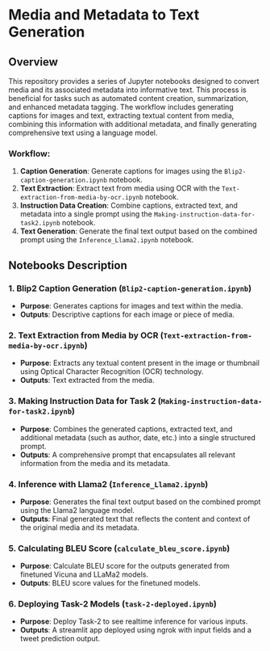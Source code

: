 # Media and Metadata to Text Generation 

## Overview
This repository provides a series of Jupyter notebooks designed to convert media and its associated metadata into informative text. This process is beneficial for tasks such as automated content creation, summarization, and enhanced metadata tagging. The workflow includes generating captions for images and text, extracting textual content from media, combining this information with additional metadata, and finally generating comprehensive text using a language model.

### Workflow:
1. **Caption Generation**: Generate captions for images using the `Blip2-caption-generation.ipynb` notebook.
2. **Text Extraction**: Extract text from media using OCR with the `Text-extraction-from-media-by-ocr.ipynb` notebook.
3. **Instruction Data Creation**: Combine captions, extracted text, and metadata into a single prompt using the `Making-instruction-data-for-task2.ipynb` notebook.
4. **Text Generation**: Generate the final text output based on the combined prompt using the `Inference_Llama2.ipynb` notebook.

## Notebooks Description

### 1. Blip2 Caption Generation (`Blip2-caption-generation.ipynb`)
- **Purpose**: Generates captions for images and text within the media.
- **Outputs**: Descriptive captions for each image or piece of media.

### 2. Text Extraction from Media by OCR (`Text-extraction-from-media-by-ocr.ipynb`)
- **Purpose**: Extracts any textual content present in the image or thumbnail using Optical Character Recognition (OCR) technology.
- **Outputs**: Text extracted from the media.

### 3. Making Instruction Data for Task 2 (`Making-instruction-data-for-task2.ipynb`)
- **Purpose**: Combines the generated captions, extracted text, and additional metadata (such as author, date, etc.) into a single structured prompt.
- **Outputs**: A comprehensive prompt that encapsulates all relevant information from the media and its metadata.

### 4. Inference with Llama2 (`Inference_Llama2.ipynb`)
- **Purpose**: Generates the final text output based on the combined prompt using the Llama2 language model.
- **Outputs**: Final generated text that reflects the content and context of the original media and its metadata.

### 5. Calculating BLEU Score (`calculate_bleu_score.ipynb`)
- **Purpose**: Calculate BLEU score for the outputs generated from finetuned Vicuna and LLaMa2 models.
- **Outputs**: BLEU score values for the finetuned models.

### 6. Deploying Task-2 Models (`task-2-deployed.ipynb`)
- **Purpose**: Deploy Task-2 to see realtime inference for various inputs.
- **Outputs**: A streamlit app deployed using ngrok with input fields and a tweet prediction output.
